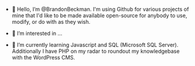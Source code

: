 - 👋 Hello, I’m @BrandonBeckman. I'm using Github for various projects of mine that I'd like to be made available open-source for anybody to use, modify, or do with as they wish.

- 👀 I’m interested in ...

- 🌱 I’m currently learning Javascript and SQL (Microsoft SQL Server). Additionally I have PHP on my radar to roundout my knowledgebase with the WordPress CMS.
